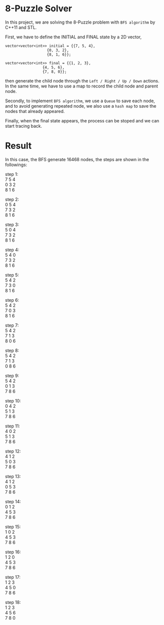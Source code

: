 # 8-Puzzle Solver
In this project, we are solving the 8-Puzzle problem with `BFS algorithm` by C++11 and STL.

First, we have to define the INITIAL and FINAL state by a 2D vector, 
```
vector<vector<int>> initial = {{7, 5, 4}, 
			       {0, 3, 2}, 
			       {8, 1, 6}}; 

vector<vector<int>> final = {{1, 2, 3}, 
			     {4, 5, 6}, 
			     {7, 8, 0}};
```

then generate the child node through the `Left / Right / Up / Down` actions. 
In the same time, we have to use a map to record the child node and parent node.

Secondly, to implement `BFS algorithm`, we use a `Queue` to save each node, 
and to avoid generating repeated node, we also use a `hash map` to save the nodes that already appeared. 

Finally, when the final state appears, the process can be stoped and we can start tracing back.


# Result
In this case, the BFS generate 16468 nodes, 
the steps are shown in the followings:

step 1:  
7  5  4  
0  3  2  
8  1  6  

step 2:  
0  5  4  
7  3  2  
8  1  6  

step 3:  
5  0  4  
7  3  2  
8  1  6  

step 4:  
5  4  0  
7  3  2  
8  1  6  

step 5:  
5  4  2  
7  3  0  
8  1  6  

step 6:  
5  4  2  
7  0  3  
8  1  6  

step 7:  
5  4  2  
7  1  3  
8  0  6  

step 8:  
5  4  2  
7  1  3  
0  8  6  

step 9:  
5  4  2  
0  1  3  
7  8  6  

step 10:  
0  4  2  
5  1  3  
7  8  6  

step 11:  
4  0  2  
5  1  3  
7  8  6  

step 12:  
4  1  2  
5  0  3  
7  8  6  

step 13:  
4  1  2  
0  5  3  
7  8  6  

step 14:  
0  1  2  
4  5  3  
7  8  6  

step 15:  
1  0  2  
4  5  3  
7  8  6  

step 16:  
1  2  0  
4  5  3  
7  8  6  

step 17:  
1  2  3  
4  5  0  
7  8  6  

step 18:  
1  2  3  
4  5  6  
7  8  0  


